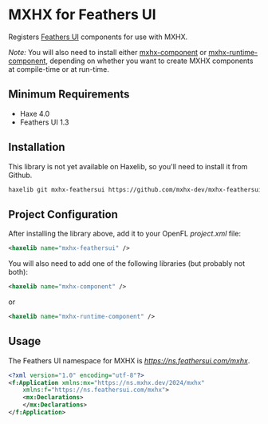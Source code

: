 # MXHX for Feathers UI

Registers [Feathers UI](https://feathersui.com/) components for use with MXHX.

_Note:_ You will also need to install either [mxhx-component](https://github.com/mxhx-dev/mxhx-component) or [mxhx-runtime-component](https://github.com/mxhx-dev/mxhx-runtime-component), depending on whether you want to create MXHX components at compile-time or at run-time.

## Minimum Requirements

- Haxe 4.0
- Feathers UI 1.3

## Installation

This library is not yet available on Haxelib, so you'll need to install it from Github.

```sh
haxelib git mxhx-feathersui https://github.com/mxhx-dev/mxhx-feathersui.git
```

## Project Configuration

After installing the library above, add it to your OpenFL _project.xml_ file:

```xml
<haxelib name="mxhx-feathersui" />
```

You will also need to add one of the following libraries (but probably not both):

```xml
<haxelib name="mxhx-component" />
```

or

```xml
<haxelib name="mxhx-runtime-component" />
```

## Usage

The Feathers UI namespace for MXHX is _https://ns.feathersui.com/mxhx_.

```xml
<?xml version="1.0" encoding="utf-8"?>
<f:Application xmlns:mx="https://ns.mxhx.dev/2024/mxhx"
	xmlns:f="https://ns.feathersui.com/mxhx">
	<mx:Declarations>
	</mx:Declarations>
</f:Application>
```
